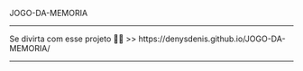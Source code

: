 JOGO-DA-MEMORIA 

<hr>
Se divirta com esse projeto 
🥰🚀  >>  https://denysdenis.github.io/JOGO-DA-MEMORIA/
<hr>
